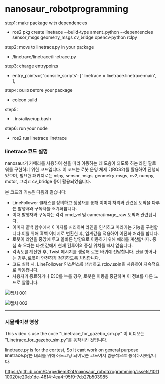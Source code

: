 # nanosaur_robotprogramming

step1: make package with dependencies

- ros2 pkg create linetrace --build-type ament_python --dependencies sensor_msgs geometry_msgs cv_bridge opencv-python rclpy

step2: move to linetrace.py in your package

- /linetrace/linetrace/linetrace.py

step3: change entrypoints

- entry_points={
        'console_scripts': [
							'linetrace = linetrace.linetrace:main',
        ],
        
step4: build before your package

- colcon build 

step5: 

- . install/setup.bash

step6: run your node

- ros2 run linetrace linetrace 

### linetrace 코드 설명
nanosaur가 카메라를 사용하여 선을 따라 이동하는 데 도움이 되도록 하는 라인 팔로워를 구현하기 위한 코드입니다.
이 코드는 로봇 운영 체제 2(ROS2)를 활용하여 진행되었으며, 필요한 패키지로는 rclpy, sensor_msgs, geometry_msgs, cv2, numpy, motor, 그리고 cv_bridge 등이 활용되었습니다. 

본 코드의 기능은 다음과 같습니다:

- LineFollower 클래스를 정의하고 생성자를 통해 이미지 처리와 관련된 토픽을 다루는 발행자와 구독자를 초기화합니다.
- 이때 발행자와 구독자는 각각 cmd_vel 및 camera/image_raw 토픽과 관련됩니다.
- 이미지 콜백 함수에서 이미지를 처리하여 라인을 인식하고 따라가는 기능을 구현합니다.이를 위해 흑백 이미지로 변환한 후, 임계값을 적용하여 이진화 처리를 합니다.
- 로봇이 라인을 중앙에 두고 올바른 방향으로 이동하기 위해 에러를 계산합니다. 중심 축 오차는 타겟 값에서 현재 컨투어의 중심 위치를 빼서 얻습니다.
- 각속도를 계산한 후, Twist 메시지를 생성해 로봇 바퀴에 전달합니다. 선을 벗어나는 경우, 로봇이 안전하게 정지하도록 처리합니다.
- 코드 실행 시, LineFollower 인스턴스를 생성하고 rclpy.spin을 사용하여 지속적으로 작동합니다.
- 사용자가 종료하거나 ESC를 누를 경우, 로봇은 이동을 중단하며 이 정보를 다른 노드로 알립니다.

![캡처 001](https://github.com/Carpediem324/nanosaur_robotprogramming/assets/128462226/ce373b57-8461-491b-8773-3e78efc5cbef)

![캡처 002](https://github.com/Carpediem324/nanosaur_robotprogramming/assets/128462226/d3f5284c-8f6c-44bb-95bf-0ac7638a96d5)

---

### 시뮬레이션 영상
This video is use the code "Linetrace_for_gazebo_sim.py"
이 비디오는 "Linetrace_for_gazebo_sim.py"를 동작시킨 것입니다.

linetrace.py is for the contest, So It cant work on general purpose
linetrace.py는 대회를 위해 하드코딩 되어있는 코드여서 범용적으로 동작하지못합니다.

https://github.com/Carpediem324/nanosaur_robotprogramming/assets/101110020/e20eb1de-4814-4ea4-95f9-7db27b503985
